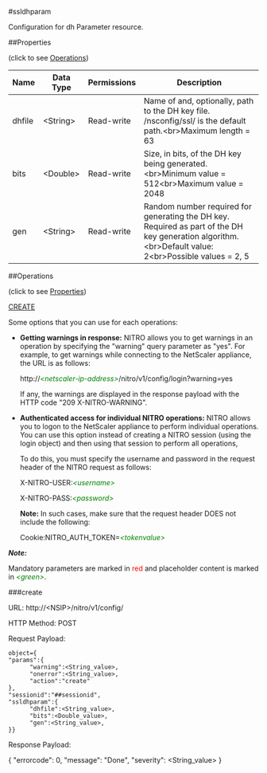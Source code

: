 #ssldhparam

Configuration for dh Parameter resource.


##Properties 
<span>(click to see [Operations](#operations))</span>


<table><thead><tr><th>Name</th><th> Data Type</th><th> Permissions</th><th>Description</th></tr></thead><tbody><tr><td>dhfile</td><td>&lt;String></td><td>Read-write</td><td>Name of and, optionally, path to the DH key file. /nsconfig/ssl/ is the default path.&lt;br>Maximum length = 63</td><tr><tr><td>bits</td><td>&lt;Double></td><td>Read-write</td><td>Size, in bits, of the DH key being generated.&lt;br>Minimum value = 512&lt;br>Maximum value = 2048</td><tr><tr><td>gen</td><td>&lt;String></td><td>Read-write</td><td>Random number required for generating the DH key. Required as part of the DH key generation algorithm.&lt;br>Default value: 2&lt;br>Possible values = 2, 5</td><tr></tbody></table>
##Operations 
<span>(click to see [Properties](#properties))</span>


[CREATE](#create)


Some options that you can use for each operations:
<ul><li><p><b>Getting warnings in response:</b> NITRO allows you to get warnings in an operation by specifying the "warning" query parameter as "yes". For example, to get warnings while connecting to the NetScaler appliance, the URL is as follows:</p><p>http://<span style="color:green;font-style:italic;">&lt;netscaler-ip-address&gt;</span>/nitro/v1/config/login?warning=yes</p><p>If any, the warnings are displayed in the response payload with the HTTP code "209 X-NITRO-WARNING".</p></li><li><p><b>Authenticated access for individual NITRO operations:</b> NITRO allows you to logon to the NetScaler appliance to perform individual operations. You can use this option instead of creating a NITRO session (using the login object) and then using that session to perform all operations,</p><p>To do this, you must specify the username and password in the request header of the NITRO request as follows:</p><p>X-NITRO-USER:<span style="color:green;font-style:italic;">&lt;username&gt;</span></p><p>X-NITRO-PASS:<span style="color:green;font-style:italic;">&lt;password&gt;</span></p><p><b>Note:</b> In such cases, make sure that the request header DOES not include the following:</p><p>Cookie:NITRO_AUTH_TOKEN=<span style="color:green;font-style:italic;">&lt;tokenvalue&gt;</span></p></li></ul>



***Note:*** 
Mandatory parameters are marked in <span style="color:#FF0000;">red</span> and placeholder content is marked in <span style="color:green;font-style:italic">&lt;green&gt;</span>.

###create



URL: http://&lt;NSIP&gt;/nitro/v1/config/
HTTP Method: POST
Request Payload: ```object={"params":{      "warning":<String_value>,      "onerror":<String_value>,      "action":"create"},"sessionid":"##sessionid","ssldhparam":{      "dhfile":<String_value>,      "bits":<Double_value>,      "gen":<String_value>,}}```
Response Payload: 
{ "errorcode": 0, "message": "Done", "severity": <String_value> }



